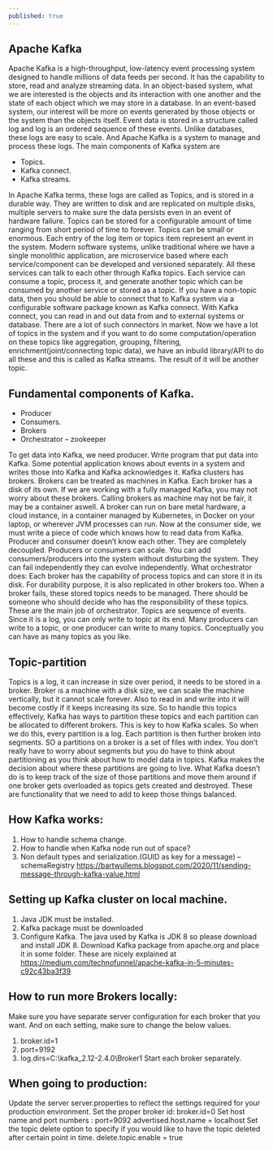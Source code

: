 ```yaml
---
published: true
---
```

## Apache Kafka
Apache Kafka is a high-throughput, low-latency event processing system designed to handle millions of data feeds per second. It has the capability to store, read and analyze streaming data.
In an object-based system, what we are interested is the objects and its interaction with one another and the state of each object which we may store in a database. In an event-based system, our interest will be more on events generated by those objects or the system than the objects itself. Event data is stored in a structure called log and log is an ordered sequence of these events. Unlike databases, these logs are easy to scale. And Apache Kafka is a system to manage and process these logs.
The main components of Kafka system are

- Topics.
- Kafka connect.
- Kafka streams.

In Apache Kafka terms, these logs are called as Topics, and is stored in a durable way. They are written to disk and are replicated on multiple disks, multiple servers to make sure the data persists even in an event of hardware failure. Topics can be stored for a configurable amount of time ranging from short period of time to forever. Topics can be small or enormous. Each entry of the log item or topics item represent an event in the system.
Modern software systems, unlike traditional where we have a single monolithic application, are microservice based where each service/component can be developed and versioned separately. All these services can talk to each other through Kafka topics. Each service can consume a topic, process it, and generate another topic which can be consumed by another service or stored as a topic.
If you have a non-topic data, then you should be able to connect that to Kafka system via a configurable software package known as Kafka connect. With Kafka connect, you can read in and out data from and to external systems or database. There are a lot of such connectors in market.
Now we have a lot of topics in the system and if you want to do some computation/operation on these topics like aggregation, grouping, filtering, enrichment(joint/connecting topic data), we have an inbuild library/API to do all these and this is called as Kafka streams. The result of it will be another topic.

## Fundamental components of Kafka.
- Producer
- Consumers.
- Brokers
- Orchestrator – zookeeper


To get data into Kafka, we need producer. Write program that put data into Kafka. Some potential application knows about events in a system and writes those into Kafka and Kafka acknowledges it.
Kafka clusters has brokers. Brokers can be treated as machines in Kafka. Each broker has a disk of its own. If we are working with a fully managed Kafka, you may not worry about these brokers. Calling brokers as machine may not be fair, it may be a container aswell. A broker can run on bare metal hardware, a cloud instance, in a container managed by Kubernetes, in Docker on your laptop, or wherever JVM processes can run.
Now at the consumer side, we must write a piece of code which knows how to read data from Kafka.
Producer and consumer doesn’t know each other. They are completely decoupled. Producers or consumers can scale. You can add consumers/producers into the system without disturbing the system. They can fail independently they can evolve independently.
What orchestrator does: Each broker has the capability of process topics and can store it in its disk. For durability purpose, it is also replicated in other brokers too. When a broker fails, these stored topics needs to be managed. There should be someone who should decide who has the responsibility of these topics. These are the main job of orchestrator.
Topics are sequence of events. Since it is a log, you can only write to topic at its end. Many producers can write to a topic, or one producer can write to many topics. Conceptually you can have as many topics as you like.

## Topic-partition
 Topics is a log, it can increase in size over period, it needs to be stored in a broker. Broker is a machine with a disk size, we can scale the machine vertically, but it cannot scale forever. Also to read in and write into it will become costly if it keeps increasing its size. So to handle this topics effectively, Kafka has ways to partition these topics and each partition can be allocated to different brokers. This is key to how Kafka scales. So when we do this, every partition is a log. 
Each partition is then further broken into segments. SO a partitions on a broker  is a set of files with index. You don’t really have to worry about segments but you do have to think about partitioning as you think about how to model data in topics. Kafka makes the decision about where these partitions are going to live.
What Kafka doesn’t do is to keep track of the size of those partitions and move them around if one broker gets overloaded as topics gets created and destroyed. These are functionality that we need to add to keep those things balanced.

## How Kafka works:
1.	How to handle schema change.
2.	How to handle when Kafka node run out of space?
3.	Non default types and serialization.(GUID as key for a message) – schemaRegistry https://bartwullems.blogspot.com/2020/11/sending-message-through-kafka-value.html

## Setting up Kafka cluster on local machine.
1.	Java JDK must be installed.
2.	Kafka package must be downloaded
3.	Configure Kafka.
The java used by Kafka is JDK 8 so please download and install JDK 8.
Download Kafka package from apache.org and place it in some folder.
These are nicely explained at https://medium.com/technofunnel/apache-kafka-in-5-minutes-c92c43ba3f39

## How to run more Brokers locally:
Make sure you have separate server configuration for each broker that you want. And on each setting, make sure to change the below values.
1.	broker.id=1
2.	port=9192
3.	log.dirs=C:\kafka_2.12-2.4.0\Broker1
Start each broker separately.

## When going to production:
Update the server server.properties to reflect the settings required for your production environment.
Set the proper broker id: broker.id=0
Set host name and port numbers :
port=9092
advertised.host.name = localhost
Set the topic delete option to specify if you would like to have the topic deleted after certain point in time.
delete.topic.enable = true
